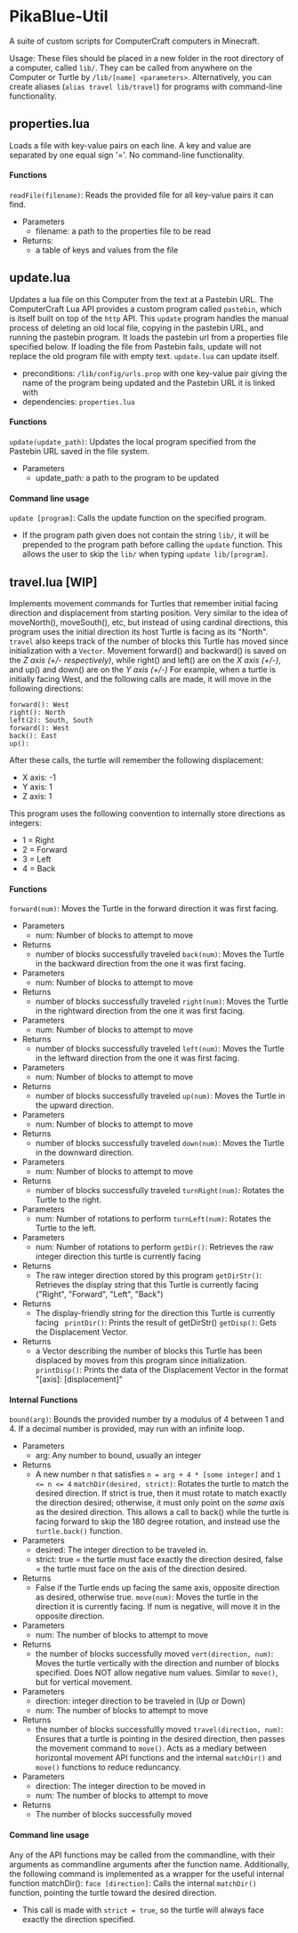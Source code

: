 # PikaBlue-Util
A suite of custom scripts for ComputerCraft computers in Minecraft.

Usage: These files should be placed in a new folder in the root directory of a computer, called `lib/`. They can be called from anywhere on the Computer or Turtle by `/lib/[name] <parameters>`. Alternatively, you can create aliases (`alias travel lib/travel`) for programs with command-line functionality.


## properties.lua
Loads a file with key-value pairs on each line.
A key and value are separated by one equal sign '='.
No command-line functionality.

#### Functions
`readFile(filename)`: Reads the provided file for all key-value pairs it can find.
* Parameters
  * filename: a path to the properties file to be read
* Returns:
  * a table of keys and values from the file


## update.lua
Updates a lua file on this Computer from the text at a Pastebin URL.
The ComputerCraft Lua API provides a custom program called `pastebin`, which is itself built on top of the `http` API. This `update` program handles the manual process of deleting an old local file, copying in the pastebin URL, and running the pastebin program.
It loads the pastebin url from a properties file specified below.
If loading the file from Pastebin fails, update will not replace the old program file with empty text.
`update.lua` can update itself.
* preconditions: `/lib/config/urls.prop` with one key-value pair giving the name of the program being updated and the Pastebin URL it is linked with
* dependencies: `properties.lua`
#### Functions
`update(update_path)`: Updates the local program specified from the Pastebin URL saved in the file system.
* Parameters
  * update_path: a path to the program to be updated
  
#### Command line usage
`update [program]`: Calls the update function on the specified program.
* If the program path given does not contain the string `lib/`, it will be prepended to the program path before calling the `update` function. This allows the user to skip the `lib/` when typing `update lib/[program]`.


## travel.lua [WIP]
Implements movement commands for Turtles that remember initial facing direction and displacement from starting position.
Very similar to the idea of moveNorth(), moveSouth(), etc, but instead of using cardinal directions, this program uses the initial direction its host Turtle is facing as its "North".
`travel` also keeps track of the number of blocks this Turtle has moved since initialization with a `Vector`. Movement forward() and backward() is saved on the *Z axis (+/- respectively)*, while right() and left() are on the *X axis (+/-)*, and up() and down() are on the *Y axis (+/-)*
For example, when a turtle is initially facing West, and the following calls are made, it will move in the following directions:
```
forward(): West
right(): North
left(2): South, South
forward(): West
back(): East
up(): 
```
After these calls, the turtle will remember the following displacement:
* X axis: -1
* Y axis: 1
* Z axis: 1

This program uses the following convention to internally store directions as integers:
* 1 = Right
* 2 = Forward
* 3 = Left
* 4 = Back

#### Functions
`forward(num)`: Moves the Turtle in the forward direction it was first facing.
* Parameters
  * num: Number of blocks to attempt to move
* Returns
  * number of blocks successfully traveled
`back(num)`: Moves the Turtle in the backward direction from the one it was first facing.
* Parameters
  * num: Number of blocks to attempt to move
* Returns
  * number of blocks successfully traveled
`right(num)`: Moves the Turtle in the rightward direction from the one it was first facing.
* Parameters
  * num: Number of blocks to attempt to move
* Returns
  * number of blocks successfully traveled
`left(num)`: Moves the Turtle in the leftward direction from the one it was first facing.
* Parameters
  * num: Number of blocks to attempt to move
* Returns
  * number of blocks successfully traveled
`up(num)`: Moves the Turtle in the upward direction.
* Parameters
  * num: Number of blocks to attempt to move
* Returns
  * number of blocks successfully traveled
`down(num)`: Moves the Turtle in the downward direction.
* Parameters
  * num: Number of blocks to attempt to move
* Returns
  * number of blocks successfully traveled
`turnRight(num)`: Rotates the Turtle to the right.
* Parameters
  * num: Number of rotations to perform
`turnLeft(num)`: Rotates the Turtle to the left.
* Parameters
  * num: Number of rotations to perform
`getDir()`: Retrieves the raw integer direction this turtle is currently facing
* Returns
  * The raw integer direction stored by this program
`getDirStr()`: Retrieves the display string that this Turtle is currently facing ("Right", "Forward", "Left", "Back")
* Returns
  * The display-friendly string for the direction this Turtle is currently facing
` printDir()`: Prints the result of getDirStr()
`getDisp()`: Gets the Displacement Vector.
* Returns
  * a Vector describing the number of blocks this Turtle has been displaced by moves from this program since initialization.
` printDisp()`: Prints the data of the Displacement Vector in the format "[axis]: [displacement]"

#### Internal Functions
`bound(arg)`: Bounds the provided number by a modulus of 4 between 1 and 4. If a decimal number is provided, may run with an infinite loop.
* Parameters
  * arg: Any number to bound, usually an integer
* Returns
  * A new number n that satisfies `n = arg + 4 * [some integer]` and `1 <= n <= 4`
`matchDir(desired, strict)`: Rotates the turtle to match the desired direction. If strict is true, then it must rotate to match exactly the direction desired; otherwise, it must only point on the *same axis* as the desired direction. This allows a call to back() while the turtle is facing forward to skip the 180 degree rotation, and instead use the `turtle.back()` function.
* Parameters
  * desired: The integer direction to be traveled in.
  * strict: true = the turtle must face exactly the direction desired, false = the turtle must face on the axis of the direction desired.
* Returns
  * False if the Turtle ends up facing the same axis, opposite direction as desired, otherwise true.
`move(num)`: Moves the turtle in the direction it is currently facing. If num is negative, will move it in the opposite direction.
* Parameters
  * num: The number of blocks to attempt to move
* Returns
  * the number of blocks successfully moved
`vert(direction, num)`: Moves the turtle vertically with the direction and number of blocks specified. Does NOT allow negative num values. Similar to `move()`, but for vertical movement.
* Parameters
  * direction: integer direction to be traveled in (Up or Down)
  * num: The number of blocks to attempt to move
* Returns
  * the number of blocks successfullly moved
`travel(direction, num)`: Ensures that a turtle is pointing in the desired direction, then passes the movement command to `move()`. Acts as a mediary between horizontal movement API functions and the internal `matchDir()` and `move()` functions to reduce reduncancy.
* Parameters
  * direction: The integer direction to be moved in
  * num: The number of blocks to attempt to move
* Returns
  * The number of blocks successfully moved

#### Command line usage
Any of the API functions may be called from the commandline, with their arguments as commandline arguments after the function name. Additionally, the following command is implemented as a wrapper for the useful internal function matchDir():
`face [direction]`: Calls the internal `matchDir()` function, pointing the turtle toward the desired direction.
* This call is made with `strict = true`, so the turtle will always face exactly the direction specified.
